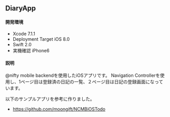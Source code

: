 ## DiaryApp
#### 開発環境
- Xcode 7.1.1
- Deployment Target iOS 8.0
- Swift 2.0
- 実機確認 iPhone6

#### 説明
@nifty mobile backendを使用したiOSアプリです。
Navigation Controllerを使用し、1ページ目は登録済の日記の一覧、２ページ目は日記の登録画面になっています。

以下のサンプルアプリを参考に作りました。
* https://github.com/moongift/NCMBiOSTodo
